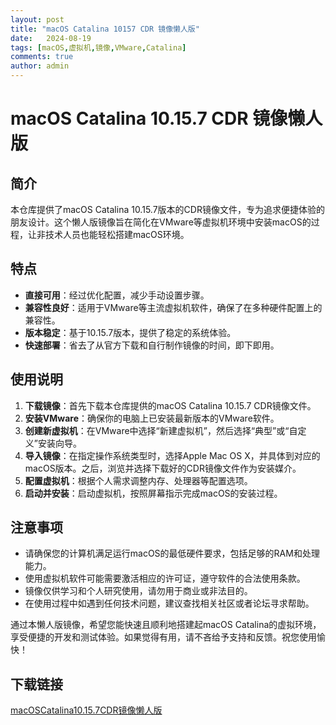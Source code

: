 ```yaml
---
layout: post
title: "macOS Catalina 10157 CDR 镜像懒人版"
date:   2024-08-19
tags: [macOS,虚拟机,镜像,VMware,Catalina]
comments: true
author: admin
---
```

# macOS Catalina 10.15.7 CDR 镜像懒人版

## 简介

本仓库提供了macOS Catalina 10.15.7版本的CDR镜像文件，专为追求便捷体验的朋友设计。这个懒人版镜像旨在简化在VMware等虚拟机环境中安装macOS的过程，让非技术人员也能轻松搭建macOS环境。

## 特点

- **直接可用**：经过优化配置，减少手动设置步骤。
- **兼容性良好**：适用于VMware等主流虚拟机软件，确保了在多种硬件配置上的兼容性。
- **版本稳定**：基于10.15.7版本，提供了稳定的系统体验。
- **快速部署**：省去了从官方下载和自行制作镜像的时间，即下即用。

## 使用说明

1. **下载镜像**：首先下载本仓库提供的macOS Catalina 10.15.7 CDR镜像文件。
2. **安装VMware**：确保你的电脑上已安装最新版本的VMware软件。
3. **创建新虚拟机**：在VMware中选择“新建虚拟机”，然后选择“典型”或“自定义”安装向导。
4. **导入镜像**：在指定操作系统类型时，选择Apple Mac OS X，并具体到对应的macOS版本。之后，浏览并选择下载好的CDR镜像文件作为安装媒介。
5. **配置虚拟机**：根据个人需求调整内存、处理器等配置选项。
6. **启动并安装**：启动虚拟机，按照屏幕指示完成macOS的安装过程。

## 注意事项

- 请确保您的计算机满足运行macOS的最低硬件要求，包括足够的RAM和处理能力。
- 使用虚拟机软件可能需要激活相应的许可证，遵守软件的合法使用条款。
- 镜像仅供学习和个人研究使用，请勿用于商业或非法目的。
- 在使用过程中如遇到任何技术问题，建议查找相关社区或者论坛寻求帮助。

通过本懒人版镜像，希望您能快速且顺利地搭建起macOS Catalina的虚拟环境，享受便捷的开发和测试体验。如果觉得有用，请不吝给予支持和反馈。祝您使用愉快！

## 下载链接

[macOSCatalina10.15.7CDR镜像懒人版](https://pan.quark.cn/s/d670b79c6712)